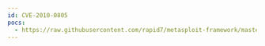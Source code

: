 ```yaml
---
id: CVE-2010-0805
pocs:
  - https://raw.githubusercontent.com/rapid7/metasploit-framework/master/modules/exploits/windows/browser/ms10_018_ie_tabular_activex.rb
---
```

